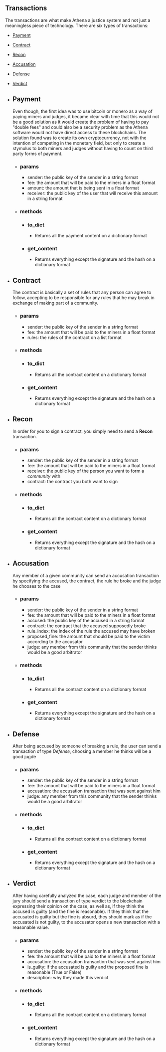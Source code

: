 ## Transactions

The transactions are what make Athena a justice system and not just a meaningless piece of technology. There are six types of transactions: 
* [Payment](#payment)
* [Contract](#contract)
* [Recon](#recon)
* [Accusation](#accusation)
* [Defense](#defense)
* [Verdict](#verdict)

* ## Payment

    Even though, the first idea was to use bitcoin or monero as a way of paying miners and judges, it became clear with time that this would not be a good solution as it would create the problem of having to pay "double fees" and could also be a security problem as the Athena software would not have direct access to these blockchains. The solution found was to create its own cryptocurrency, not with the intention of competing in the monetary field, but only to create a stymulus to both miners and judges without having to count on third party forms of payment.

    * ### params
        * sender: the public key of the sender in a string format
        * fee: the amount that will be paid to the miners in a float format
        * amount: the amount that is being sent in a float format
        * receiver: the public key of the user that will receive this amount in a string format

    * ### methods
        * ### to_dict
            * Returns all the payment content on a dictionary format
        
        * ### get_content
            * Returns everything except the signature and the hash on a dictionary format

* ## Contract

    The contract is basically a set of rules that any person can agree to follow, accepting to be responsible for any rules that he may break in exchange of making part of a community. 

    * ### params
        * sender: the public key of the sender in a string format
        * fee: the amount that will be paid to the miners in a float format
        * rules: the rules of the contract on a list format

    * ### methods
        * ### to_dict
            * Returns all the contract content on a dictionary format
        
        * ### get_content
            * Returns everything except the signature and the hash on a dictionary format

* ## Recon

    In order for you to sign a contract, you simply need to send a **Recon** transaction. 

    * ### params
        * sender: the public key of the sender in a string format
        * fee: the amount that will be paid to the miners in a float format
        * receiver: the public key of the person you want to form a *community* with
        * contract: the contract you both want to sign

    * ### methods
        * ### to_dict
            * Returns all the contract content on a dictionary format
        
        * ### get_content
            * Returns everything except the signature and the hash on a dictionary format

* ## Accusation

    Any member of a given community can send an accusation transaction by specifying the accused, the contract, the rule he broke and the judge he chooses to the case

    * ### params
        * sender: the public key of the sender in a string format
        * fee: the amount that will be paid to the miners in a float format
        * accused: the public key of the accused in a string format
        * contract: the contract that the accused supposedly broke
        * rule_index: the index of the rule the accused may have broken
        * proposed_fine: the amount that should be paid to the victim according to the accusator
        * judge: any member from this community that the sender thinks would be a good arbitrator

    * ### methods
        * ### to_dict
            * Returns all the contract content on a dictionary format

        * ### get_content
            * Returns everything except the signature and the hash on a dictionary format

* ## Defense

    After being accused by someone of breaking a rule, the user can send a transaction of type *Defense*, choosing a member he thinks will be a good jugde

    * ### params
        * sender: the public key of the sender in a string format
        * fee: the amount that will be paid to the miners in a float format
        * accusation: the accusation transaction that was sent against him
        * judge: any member from this community that the sender thinks would be a good arbitrator

    * ### methods
        * ### to_dict
            * Returns all the contract content on a dictionary format

        * ### get_content
            * Returns everything except the signature and the hash on a dictionary format

* ## Verdict

    After having carefully analyzed the case, each judge and member of the jury should send a transaction of type verdict to the blockchain expressing their opinion on the case, as well as, if they think the accused is guilty (and the fine is reasonable). If they think that the accusated is guilty but the fine is absurd, they should mark as if the accusated is not guilty, to the accusator opens a new transaction with a reasonable value.

    * ### params
        * sender: the public key of the sender in a string format
        * fee: the amount that will be paid to the miners in a float format
        * accusation: the accusation transaction that was sent against him
        * is_guilty: if the accusated is guilty and the proposed fine is reasonable (True or False)
        * description: why they made this verdict

    * ### methods
        * ### to_dict
            * Returns all the contract content on a dictionary format

        * ### get_content
            * Returns everything except the signature and the hash on a dictionary format
            